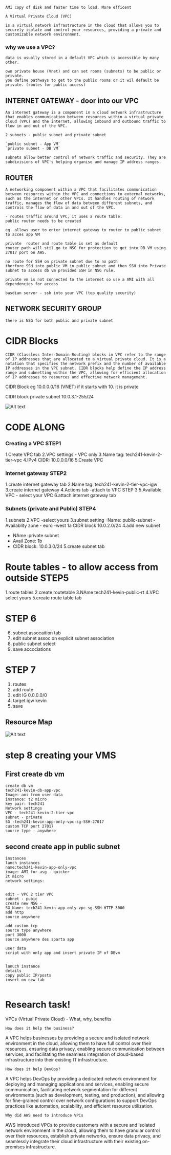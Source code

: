 ```
AMI copy of disk and faster time to load. More efficent 
```
`A Virtual Private Cloud (VPC)` 
```
is a virtual network infrastructure in the cloud that allows you to securely isolate and control your resources, providing a private and customizable network environment.
```
### why we use a VPC? 
```
data is usually stored in a default VPC which is accessible by many other. 

own private house (Vnet) and can set rooms (subnets) to be public or private. 
you define pathways to get to the public rooms or it wil default be private. (routes for public access)
```
## INTERNET GATEWAY - door into our VPC
```
An internet gateway is a component in a cloud network infrastructure that enables communication between resources within a virtual private cloud (VPC) and the internet, allowing inbound and outbound traffic to flow in and out of the VPC.
```

`2 subnets - public subnet and private subnet`

```
`public subnet - App VM`
`private subnet - DB VM`

subnets allow better control of network traffic and security. They are subdivisions of VPC's helping organise and manage IP address ranges.
```

## ROUTER 
```
A networking component within a VPC that facilitates communication between resources within the VPC and connections to external networks, such as the internet or other VPCs. It handles routing of network traffic, manages the flow of data between different subnets, and controls the flow of data in and out of the VPC.
```
```
- routes traffic around VPC, it uses a route table.
public router needs to be created 

eg. allows user to enter internet gateway to router to public subnet to acces app VM
```
```
private  router and route table is set as default
router path will stil go to NSG for protection to get into DB VM using 27017 port on AWS.
```
```
no route for SSH on private subnet due to no path 
therfore SSH into public VM in public subnet and then SSH into Private subnet to access db vm provided SSH in NSG rule. 

private vm is not connected to the internet so use a AMI with all dependencies for access 
```
```
basdian server - ssh into your VPC (top quality security)

```

## NETWORK SECURITY GROUP
```
there is NSG for both public and private subnet 
```
# CIDR Blocks

```
CIDR (Classless Inter-Domain Routing) blocks in VPC refer to the range of IP addresses that are allocated to a virtual private cloud. It is a notation that specifies the network prefix and the number of available IP addresses in the VPC subnet. CIDR blocks help define the IP address range and subnetting within the VPC, allowing for efficient allocation of IP addresses to resources and effective network management.

```
CIDR Block eg 10.0.0.0/16 (VNET)
if it starts with 10. it is private 

CIDR block private subnet 10.0.3.1-255/24

![Alt text](<VPC Image.png>)

# CODE ALONG
### Creating a VPC STEP1

1.Create VPC tab 
2.VPC settings - VPC only 
3.Name tag: tech241-kevin-2-tier-vpc
4.IPv4 CIDR: 10.0.0.0/16
5.Create VPC

### Internet gateway STEP2

1.create internet gateway tab
2.Name tag: tech241-kevin-2-tier-vpc-igw
3.create internet gateway
4.Actions tab -attach to VPC STEP 3
5.Available VPC - select your VPC
6.attach internet gateway tab

### Subnets (private and Public) STEP4

1.subnets 
2.VPC -select yours 
3.subnet setting
-Name: public-subnet
-Availablity zone - euro -west 1a
CIDR block 10.0.2.0/24
4.add new subnet
- NAme :private subnet 
- Avail Zone: 1b
- CIDR block: 10.0.3.0/24
5.create subnet tab

# Route tables - to allow access from outside STEP5

1.route tables 
2.create routetable 
3.NAme tech241-kevin-public-rt
4.VPC select yours 
5.create route table tab

# STEP 6
6. subnet assocaition tab
7. edit subnet assoc on explicit subnet association
8. public subnet select 
9. save accociations

# STEP 7
1. routes 
2. add route
3. edit IG 0.0.0.0/0 
4. target igw kevin
5. save

## Resource Map
![Alt text](<resource map.png>)

# step 8 creating your VMS


## First create db vm
```
create db vm
tech241-kevin-db-app-vpc
Image: ami from user data
instance: t2 micro
key pair: tech241
Network settings
VPC - tech241-kevin-2-tier-vpc
subnet - private
SG -tech241-kevin-app-only-vpc-sg-SSH-27017
custom TCP port 27017
source type - anywhere
```


## second create app in public subnet 
```
instances 
lanch instances 
name:tech241-kevin-app-only-vpc 
image: AMI for asg - quicker 
2t micro 
network settings:


edit - VPC 2 tier VPC
subnet - pubic
create new NSG - 
SG Name: tech241-kevin-app-only-vpc-sg-SSH-HTTP-3000
add http 
source anywhere 

add custom tcp
source type anywhere
port 3000
source anywhere des sparta app

user data 
script with only app and insert private IP of DBvm 


lanuch instance 
details 
copy public IP/posts
insert on new tab


```

# Research task!

VPCs (Virtual Private Cloud) - What, why, benefits

`How does it help the business?`

A VPC helps businesses by providing a secure and isolated network environment in the cloud, allowing them to have full control over their resources, ensuring data privacy, enabling secure communication between services, and facilitating the seamless integration of cloud-based infrastructure into their existing IT infrastructure.

`How does it help DevOps?`

A VPC helps DevOps by providing a dedicated network environment for deploying and managing applications and services, enabling secure communication, facilitating network segmentation for different environments (such as development, testing, and production), and allowing for fine-grained control over network configurations to support DevOps practices like automation, scalability, and efficient resource utilization.

`Why did AWS need to introduce VPCs`

AWS introduced VPCs to provide customers with a secure and isolated network environment in the cloud, allowing them to have granular control over their resources, establish private networks, ensure data privacy, and seamlessly integrate their cloud infrastructure with their existing on-premises infrastructure.


